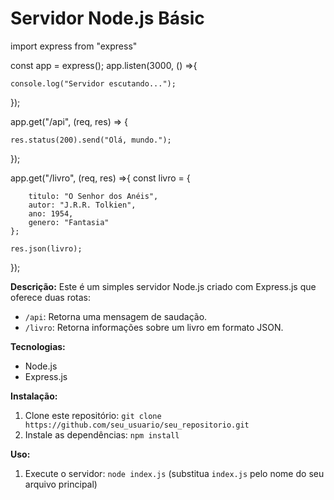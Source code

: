 # Servidor Node.js Básic

import express from "express"

const app = express();
app.listen(3000, () =>{

    console.log("Servidor escutando...");
});

app.get("/api", (req, res) => {

    res.status(200).send("Olá, mundo.");
});

app.get("/livro", (req, res) =>{
       const livro = {
       
        titulo: "O Senhor dos Anéis",
        autor: "J.R.R. Tolkien",
        ano: 1954,
        genero: "Fantasia"
    };
    
    res.json(livro);  
});

**Descrição:**
Este é um simples servidor Node.js criado com Express.js que oferece duas rotas:
* `/api`: Retorna uma mensagem de saudação.
* `/livro`: Retorna informações sobre um livro em formato JSON.

**Tecnologias:**
* Node.js
* Express.js

**Instalação:**
1. Clone este repositório: `git clone https://github.com/seu_usuario/seu_repositorio.git`
2. Instale as dependências: `npm install`   


**Uso:**
1. Execute o servidor: `node index.js` (substitua `index.js` pelo nome do seu arquivo principal)
